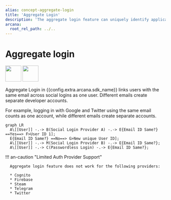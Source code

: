 ```yaml
---
alias: concept-aggregate-login
title: 'Aggregate Login'
description: 'The aggregate login feature can uniquely identify application users even if they use different social accounts to log in to the app.'
arcana:
  root_rel_path: ../..
---
```


# Aggregate login

<img src="{{config.extra.arcana.img_dir}}/icons/i_data_xfer_owner_light.{{config.extra.arcana.img_png}}#only-light" width="50"/>
<img src="{{config.extra.arcana.img_dir}}/icons/i_data_xfer_owner_dark.{{config.extra.arcana.img_png}}#only-dark" width="50"/>

Aggregate Login in {{config.extra.arcana.sdk_name}} links users with the same email across social logins as one user. Different emails create separate developer accounts.

For example, logging in with Google and Twitter using the same email counts as one account, while different emails create separate accounts.

```mermaid
graph LR
  A\[[User]] -.-> B(Social Login Provider A) -.-> E{Email ID Same?} ==Yes==> F>User ID 1];
  E{Email ID Same?} ==No==> G>New unique User ID];
  A\[[User]] -.-> M(Social Login Provider B) -.-> E{Email ID Same?};
  A\[[User]] -.-> C(Passwordless Login) -.-> E{Email ID Same?};
```

!!! an-caution "Limited Auth Provider Support"

      Aggregate login feature does not work for the following providers:

      * Cognito
      * Firebase
      * Steam
      * Telegram
      * Twitter
